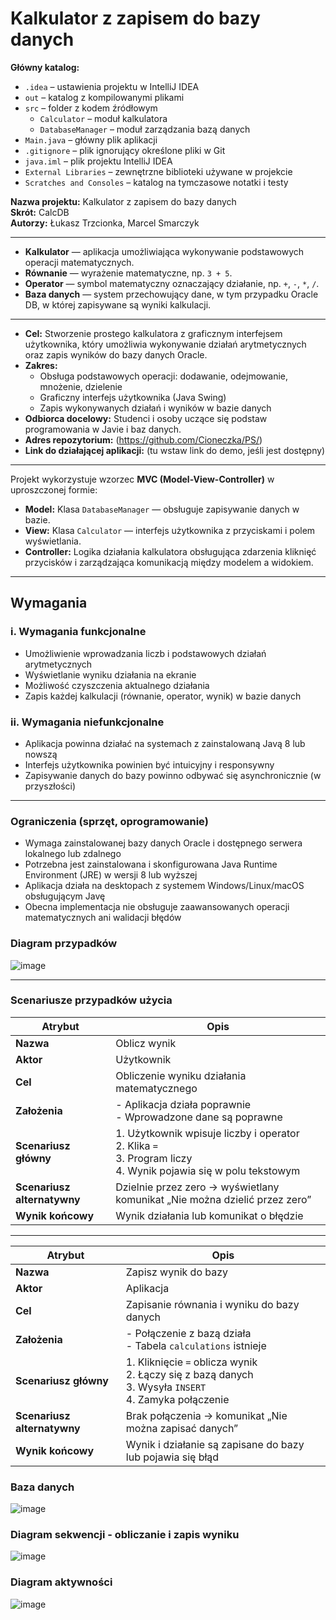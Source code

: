 # Kalkulator z zapisem do bazy danych

**Główny katalog:**  

- `.idea` – ustawienia projektu w IntelliJ IDEA  
- `out` – katalog z kompilowanymi plikami  
- `src` – folder z kodem źródłowym  
  - `Calculator` – moduł kalkulatora  
  - `DatabaseManager` – moduł zarządzania bazą danych  
- `Main.java` – główny plik aplikacji  
- `.gitignore` – plik ignorujący określone pliki w Git  
- `java.iml` – plik projektu IntelliJ IDEA  
- `External Libraries` – zewnętrzne biblioteki używane w projekcie  
- `Scratches and Consoles` – katalog na tymczasowe notatki i testy

**Nazwa projektu:** Kalkulator z zapisem do bazy danych  
**Skrót:** CalcDB  
**Autorzy:** Łukasz Trzcionka, Marcel Smarczyk

---

- **Kalkulator** — aplikacja umożliwiająca wykonywanie podstawowych operacji matematycznych.  
- **Równanie** — wyrażenie matematyczne, np. `3 + 5`.  
- **Operator** — symbol matematyczny oznaczający działanie, np. `+`, `-`, `*`, `/`.  
- **Baza danych** — system przechowujący dane, w tym przypadku Oracle DB, w której zapisywane są wyniki kalkulacji.  

---

- **Cel:** Stworzenie prostego kalkulatora z graficznym interfejsem użytkownika, który umożliwia wykonywanie działań arytmetycznych oraz zapis wyników do bazy danych Oracle.  
- **Zakres:**  
  - Obsługa podstawowych operacji: dodawanie, odejmowanie, mnożenie, dzielenie  
  - Graficzny interfejs użytkownika (Java Swing)  
  - Zapis wykonywanych działań i wyników w bazie danych  
- **Odbiorca docelowy:** Studenci i osoby uczące się podstaw programowania w Javie i baz danych.  
- **Adres repozytorium:** (https://github.com/Cioneczka/PS/) 
- **Link do działającej aplikacji:** (tu wstaw link do demo, jeśli jest dostępny)  

---

Projekt wykorzystuje wzorzec **MVC (Model-View-Controller)** w uproszczonej formie:  
- **Model:** Klasa `DatabaseManager` — obsługuje zapisywanie danych w bazie.  
- **View:** Klasa `Calculator` — interfejs użytkownika z przyciskami i polem wyświetlania.  
- **Controller:** Logika działania kalkulatora obsługująca zdarzenia kliknięć przycisków i zarządzająca komunikacją między modelem a widokiem.  

---

##  Wymagania

### i. Wymagania funkcjonalne

- Umożliwienie wprowadzania liczb i podstawowych działań arytmetycznych  
- Wyświetlanie wyniku działania na ekranie  
- Możliwość czyszczenia aktualnego działania  
- Zapis każdej kalkulacji (równanie, operator, wynik) w bazie danych  

### ii. Wymagania niefunkcjonalne

- Aplikacja powinna działać na systemach z zainstalowaną Javą 8 lub nowszą  
- Interfejs użytkownika powinien być intuicyjny i responsywny  
- Zapisywanie danych do bazy powinno odbywać się asynchronicznie (w przyszłości)  

---

###  Ograniczenia (sprzęt, oprogramowanie)

- Wymaga zainstalowanej bazy danych Oracle i dostępnego serwera lokalnego lub zdalnego  
- Potrzebna jest zainstalowana i skonfigurowana Java Runtime Environment (JRE) w wersji 8 lub wyższej
- Aplikacja działa na desktopach z systemem Windows/Linux/macOS obsługującym Javę  
- Obecna implementacja nie obsługuje zaawansowanych operacji matematycznych ani walidacji błędów  

### Diagram przypadków
![image](https://github.com/user-attachments/assets/b823cffb-1930-4ed8-8822-f97c647c1cb2)

---

### Scenariusze przypadków użycia

| **Atrybut**                 | **Opis**                                                                                                             |
| --------------------------- | -------------------------------------------------------------------------------------------------------------------- |
| **Nazwa**                   | Oblicz wynik                                                                                                         |
| **Aktor**                   | Użytkownik                                                                                                           |
| **Cel**                     | Obliczenie wyniku działania matematycznego                                                                           |
| **Założenia**               | - Aplikacja działa poprawnie<br>- Wprowadzone dane są poprawne                                                       |
| **Scenariusz główny**       | 1. Użytkownik wpisuje liczby i operator<br>2. Klika `=`<br>3. Program liczy<br>4. Wynik pojawia się w polu tekstowym |
| **Scenariusz alternatywny** | Dzielnie przez zero → wyświetlany komunikat „Nie można dzielić przez zero”                                           |
| **Wynik końcowy**           | Wynik działania lub komunikat o błędzie                                                                              |

---

| **Atrybut**                 | **Opis**                                                                                                    |
| --------------------------- | ----------------------------------------------------------------------------------------------------------- |
| **Nazwa**                   | Zapisz wynik do bazy                                                                                        |
| **Aktor**                   | Aplikacja                                                                                                   |
| **Cel**                     | Zapisanie równania i wyniku do bazy danych                                                                  |
| **Założenia**               | - Połączenie z bazą działa<br>- Tabela `calculations` istnieje                                              |
| **Scenariusz główny**       | 1. Kliknięcie `=` oblicza wynik<br>2. Łączy się z bazą danych<br>3. Wysyła `INSERT`<br>4. Zamyka połączenie |
| **Scenariusz alternatywny** | Brak połączenia → komunikat „Nie można zapisać danych”                                                      |
| **Wynik końcowy**           | Wynik i działanie są zapisane do bazy lub pojawia się błąd                                                  |

### Baza danych 
![image](https://github.com/user-attachments/assets/3a18a1eb-ff84-410b-b8ed-d16c8d101d92)

### Diagram sekwencji - obliczanie i zapis wyniku
![image](https://github.com/user-attachments/assets/28389585-bc80-452b-8090-bf843114ad8b)

### Diagram aktywności
![image](https://github.com/user-attachments/assets/650de2dd-cbf3-4fe7-8b1f-3e6ad3fd4db1)











